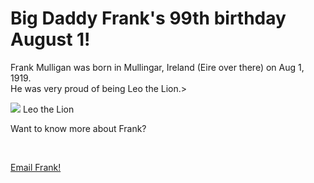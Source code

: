 <!DOCTYPE html>
<html lang = "en">

<head>
<meta charset="utf-8">
<link rel="stylesheet" href="style.css">

<Title>
    BigDaddy Bday Aug 1
</Title>
</head>

<body>

<h1>
    Big Daddy Frank's 99th birthday August 1!</h1>

<p>
  Frank Mulligan was born in Mullingar, Ireland (Eire over there) on Aug 1, 1919.
  <br>He was very proud of being  Leo the Lion.></br>
 
<img src= "https://i.pinimg.com/736x/3a/24/3e/3a243e12f0179243b91147c245a782d1--the-irish-food--drinks.jpg"> Leo the Lion


<p>Want to know more about Frank?</p>
<br>

<a href="frankmulliganleo@irishleo.net">Email Frank!</a>
